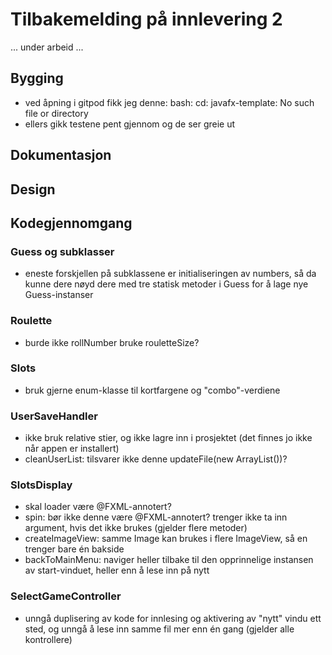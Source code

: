 # Tilbakemelding på innlevering 2

... under arbeid ...

## Bygging

- ved åpning i gitpod fikk jeg denne: bash: cd: javafx-template: No such file or directory
- ellers gikk testene pent gjennom og de ser greie ut

## Dokumentasjon

## Design

## Kodegjennomgang

### Guess og subklasser

- eneste forskjellen på subklassene er initialiseringen av numbers, så da kunne dere nøyd dere med tre statisk metoder i Guess for å lage nye Guess-instanser

### Roulette

- burde ikke rollNumber bruke rouletteSize?

### Slots

- bruk gjerne enum-klasse til kortfargene og "combo"-verdiene

### UserSaveHandler

- ikke bruk relative stier, og ikke lagre inn i prosjektet (det finnes jo ikke når appen er installert)
- cleanUserList: tilsvarer ikke denne updateFile(new ArrayList<User>())?

### SlotsDisplay

- skal loader være @FXML-annotert?
- spin: bør ikke denne være @FXML-annotert? trenger ikke ta inn argument, hvis det ikke brukes (gjelder flere metoder)
- createImageView: samme Image kan brukes i flere ImageView, så en trenger bare én bakside
- backToMainMenu: naviger heller tilbake til den opprinnelige instansen av start-vinduet, heller enn å lese inn på nytt

### SelectGameController

- unngå duplisering av kode for innlesing og aktivering av "nytt" vindu ett sted, og unngå å lese inn samme fil mer enn én gang (gjelder alle kontrollere)
